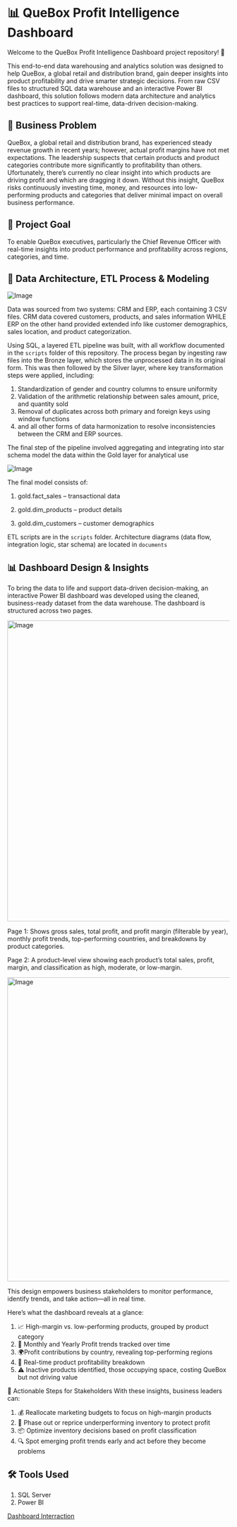 #  📊 QueBox Profit Intelligence Dashboard

Welcome to the QueBox Profit Intelligence Dashboard project repository! 🚀

This end-to-end data warehousing and analytics solution was designed to help QueBox, a global retail and distribution brand, gain deeper insights into product profitability and drive smarter strategic decisions. From raw CSV files to structured SQL data warehouse and an interactive Power BI dashboard, this solution follows modern data architecture and analytics best practices to support real-time, data-driven decision-making.

## 🚨 Business Problem

QueBox, a global retail and distribution brand, has experienced steady revenue growth in recent years; however, actual profit margins have not met expectations. The leadership suspects that certain products and product categories contribute more significantly to profitability than others. Ufortunately, there’s currently no clear insight into which products are driving profit and which are dragging it down. Without this insight, QueBox risks continuously investing time, money, and resources into low-performing products and categories that deliver minimal impact on overall business performance.

## 🎯 Project Goal

To enable QueBox executives, particularly the Chief Revenue Officer with real-time insights into product performance and profitability across regions, categories, and time.

## 🧱 Data Architecture, ETL Process & Modeling

![Image](https://github.com/user-attachments/assets/c2312e74-880d-477c-ae2f-57b99c3f85a7)

Data was sourced from two systems: CRM and ERP, each containing 3 CSV files. CRM data covered customers, products, and sales information WHILE ERP on the other hand provided extended info like customer demographics, sales location, and product categorization.

Using SQL, a layered ETL pipeline was built, with all workflow documented in the `scripts` folder of this repository. The process began by ingesting raw files into the Bronze layer, which stores the unprocessed data in its original form. This was then followed by the Silver layer, where key transformation steps were applied, including:
1. Standardization of gender and  country columns to ensure uniformity
2. Validation of the arithmetic relationship between sales amount, price, and quantity sold
3. Removal of duplicates across both primary and foreign keys using window functions
4. and all other forms of data harmonization to resolve inconsistencies between the CRM and ERP sources.

The final step of the pipeline involved aggregating and integrating into star schema model the data within the Gold layer for analytical use

![Image](https://github.com/user-attachments/assets/bc882804-6891-4cbb-ba8e-eee25f3e8131)

The final model consists of:

1. gold.fact_sales – transactional data

2. gold.dim_products – product details

3. gold.dim_customers – customer demographics

ETL scripts are in the `scripts` folder. Architecture diagrams (data flow, integration logic, star schema) are located in `documents`


## 📊 Dashboard Design & Insights


To bring the data to life and support data-driven decision-making, an interactive Power BI dashboard was developed using the cleaned, business-ready dataset from the data warehouse. The dashboard is structured across two pages. 

<img width="858" height="683" alt="Image" src="https://github.com/user-attachments/assets/c623395d-9614-4a98-ac60-b46da53008bf" />

Page 1: Shows gross sales, total profit, and profit margin (filterable by year), monthly profit trends, top-performing countries, and breakdowns by product categories.


Page 2: A product-level view showing each product’s total sales, profit, margin, and classification as high, moderate, or low-margin.

<img width="857" height="690" alt="Image" src="https://github.com/user-attachments/assets/c8f201c3-4981-4fbe-9157-67d584d33502" />


This design empowers business stakeholders to monitor performance, identify trends, and take action—all in real time.

Here’s what the dashboard reveals at a glance:
1. 📈 High-margin vs. low-performing products, grouped by product category
2. 📅 Monthly and Yearly Profit trends tracked over time
3. 🌍Profit contributions by country, revealing top-performing regions
4. 🧾 Real-time product profitability breakdown 
5. ⚠️ Inactive products identified, those occupying space, costing QueBox but not driving value

🚀 Actionable Steps for Stakeholders
With these insights, business leaders can:
1. 💰 Reallocate marketing budgets to focus on high-margin products
2. 🧹 Phase out or reprice underperforming inventory to protect profit
3. 📦 Optimize inventory decisions based on profit classification
4. 🔍 Spot emerging profit trends early  and act before they become problems


## 🛠️ Tools Used 
1. SQL Server
2. Power BI

[Dashboard Interraction]([./path/to/your/folder](https://youtu.be/v_bt789aKzI?si=6SMiBxtJyD1iPQlV))






